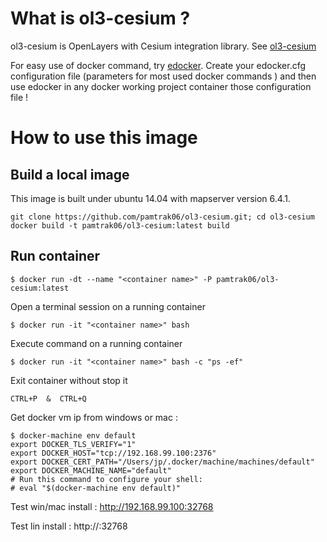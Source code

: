 # What is ol3-cesium ?
ol3-cesium is OpenLayers with Cesium integration library.
See [ol3-cesium](http://openlayers.org/ol3-cesium/)

For easy use of docker command, try [edocker](https://github.com/pamtrak06/edocker).
Create your edocker.cfg configuration file (parameters for most used docker commands ) and then use edocker<command> in any docker working project container those configuration file !

# How to use this image

## Build a local image

This image is built under ubuntu 14.04 with mapserver version 6.4.1.
```
git clone https://github.com/pamtrak06/ol3-cesium.git; cd ol3-cesium
docker build -t pamtrak06/ol3-cesium:latest build
```

## Run container

```
$ docker run -dt --name "<container name>" -P pamtrak06/ol3-cesium:latest
```

Open a terminal session on a running container
```
$ docker run -it "<container name>" bash
```

Execute command on a running container
```
$ docker run -it "<container name>" bash -c "ps -ef"
```

Exit container without stop it
```
CTRL+P  &  CTRL+Q
```

Get docker vm ip from windows or mac : 
```
$ docker-machine env default
export DOCKER_TLS_VERIFY="1"
export DOCKER_HOST="tcp://192.168.99.100:2376"
export DOCKER_CERT_PATH="/Users/jp/.docker/machine/machines/default"
export DOCKER_MACHINE_NAME="default"
# Run this command to configure your shell: 
# eval "$(docker-machine env default)"
```

Test win/mac install  : http://192.168.99.100:32768

Test lin install      : http://<host ip>:32768
